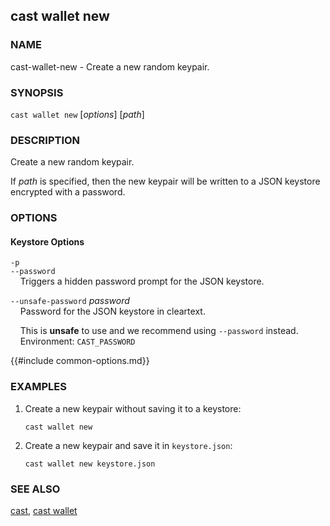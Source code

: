 ## cast wallet new

### NAME

cast-wallet-new - Create a new random keypair.

### SYNOPSIS

``cast wallet new`` [*options*] [*path*]

### DESCRIPTION

Create a new random keypair.

If *path* is specified, then the new keypair will be written to a JSON keystore encrypted with a password.

### OPTIONS

#### Keystore Options

`-p`  
`--password`  
&nbsp;&nbsp;&nbsp;&nbsp;Triggers a hidden password prompt for the JSON keystore.

`--unsafe-password` *password*  
&nbsp;&nbsp;&nbsp;&nbsp;Password for the JSON keystore in cleartext.

&nbsp;&nbsp;&nbsp;&nbsp;This is **unsafe** to use and we recommend using `--password` instead.  
&nbsp;&nbsp;&nbsp;&nbsp;Environment: `CAST_PASSWORD`

{{#include common-options.md}}

### EXAMPLES

1. Create a new keypair without saving it to a keystore:

       cast wallet new

2. Create a new keypair and save it in `keystore.json`:

       cast wallet new keystore.json

### SEE ALSO

[cast](./cast.md), [cast wallet](./cast-wallet.md)

